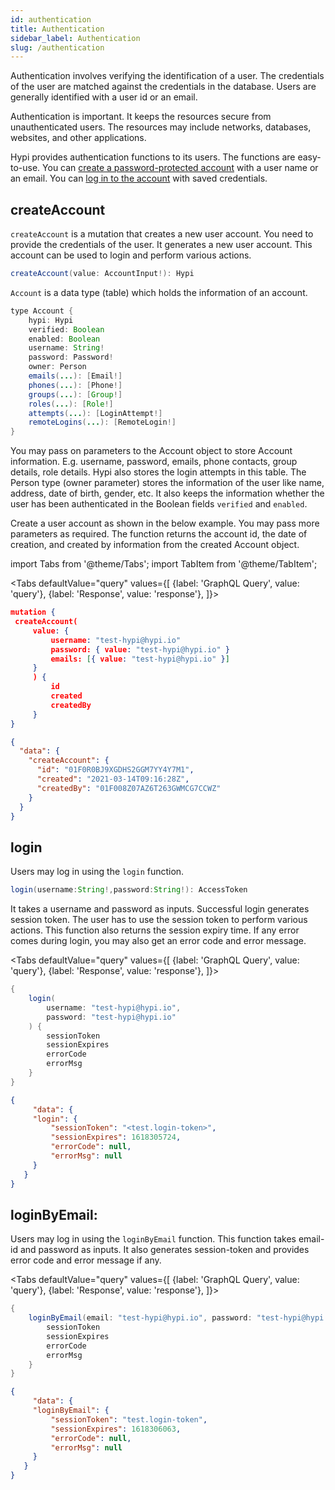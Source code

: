 ```yaml
---
id: authentication
title: Authentication
sidebar_label: Authentication
slug: /authentication
---
```


Authentication involves verifying the identification of a user. The credentials of the user are matched against the credentials in the database. Users are generally identified with a user id or an email.

Authentication is important. It keeps the resources secure from unauthenticated users. The resources may include networks, databases, websites, and other applications. 

Hypi provides authentication functions to its users. The functions are easy-to-use. You can [create a password-protected account](#createaccount) with a user name or an email. You can [log in to the account](#login) with saved credentials.

## createAccount

`createAccount` is a mutation that creates a new user account. You need to provide the credentials of the user. It generates a new user account. This account can be used to login and perform various actions.
```java
createAccount(value: AccountInput!): Hypi
```
`Account` is a data type (table) which holds the information of an account.
```java
type Account {
    hypi: Hypi
    verified: Boolean
    enabled: Boolean
    username: String!
    password: Password!
    owner: Person
    emails(...): [Email!]
    phones(...): [Phone!]
    groups(...): [Group!]
    roles(...): [Role!]
    attempts(...): [LoginAttempt!]
    remoteLogins(...): [RemoteLogin!]
}
```
You may pass on parameters to the Account object to store Account information. E.g. username, password, emails, phone contacts, group details, role details. Hypi also stores the login attempts in this table. The Person type (owner parameter) stores the information of the user like name, address, date of birth, gender, etc. It also keeps the information whether the user has been authenticated in the Boolean fields `verified` and `enabled`.

Create a user account as shown in the below example. You may pass more parameters as required. The  function returns the account id, the date of creation, and created by information from the created Account object.

import Tabs from '@theme/Tabs';
import TabItem from '@theme/TabItem';

<Tabs
  defaultValue="query"
  values={[
    {label: 'GraphQL Query', value: 'query'},
    {label: 'Response', value: 'response'},
  ]}>
<TabItem value="query">

```json
mutation {
 createAccount(
     value: {
         username: "test-hypi@hypi.io"
         password: { value: "test-hypi@hypi.io" }
         emails: [{ value: "test-hypi@hypi.io" }]
     }
     ) {
         id
         created
         createdBy
     }
}
```
</TabItem>

<TabItem value="response">

```json
{
  "data": {
    "createAccount": {
      "id": "01F0R0BJ9XGDHS2GGM7YY4Y7M1",
      "created": "2021-03-14T09:16:28Z",
      "createdBy": "01F008Z07AZ6T263GWMCG7CCWZ"
    }
  }
}
```

</TabItem>
</Tabs>

## login

Users may log in using the `login` function.
```java
login(username:String!,password:String!): AccessToken
```
 It takes a username and password as inputs. Successful login generates session token. The user has to use the session token to perform various actions. This function also returns the session expiry time. If any error comes during login, you may also get an error code and error message.

<Tabs
  defaultValue="query"
  values={[
    {label: 'GraphQL Query', value: 'query'},
    {label: 'Response', value: 'response'},
  ]}>
<TabItem value="query">

```java
{
    login(
        username: "test-hypi@hypi.io", 
        password: "test-hypi@hypi.io"
    ) {
        sessionToken
        sessionExpires
        errorCode
        errorMsg
    }
}
```

</TabItem>

<TabItem value="response">

```json
{
     "data": {
     "login": {
         "sessionToken": "<test.login-token>",
         "sessionExpires": 1618305724,
         "errorCode": null,
         "errorMsg": null
     }
   }
}
```

</TabItem>
</Tabs>

## loginByEmail:

Users may log in using the `loginByEmail` function. This function takes email-id and password as inputs. It also generates session-token and provides error code and error message if any.

<Tabs
  defaultValue="query"
  values={[
    {label: 'GraphQL Query', value: 'query'},
    {label: 'Response', value: 'response'},
  ]}>
<TabItem value="query">

```java
{
    loginByEmail(email: "test-hypi@hypi.io", password: "test-hypi@hypi.io") {
        sessionToken
        sessionExpires
        errorCode
        errorMsg
    }
}
```

</TabItem>

<TabItem value="response">

```json
{
     "data": {
     "loginByEmail": {
         "sessionToken": "test.login-token",
         "sessionExpires": 1618306063,
         "errorCode": null,
         "errorMsg": null
     }
   }
}
```

</TabItem>
</Tabs>


